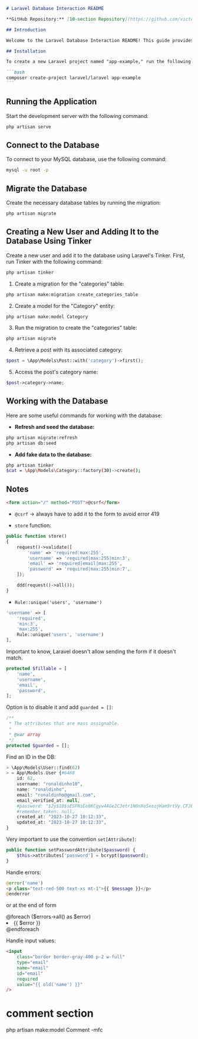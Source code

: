 ````markdown
# Laravel Database Interaction README

**GitHub Repository:** [10-section Repository](https://github.com/victor90braz/10-section-comments.git)

## Introduction

Welcome to the Laravel Database Interaction README! This guide provides comprehensive instructions for setting up your Laravel project, connecting to a MySQL database, and creating and interacting with users, posts, and categories using the Tinker tool.

## Installation

To create a new Laravel project named "app-example," run the following command:

```bash
composer create-project laravel/laravel app-example
```
````

## Running the Application

Start the development server with the following command:

```bash
php artisan serve
```

## Connect to the Database

To connect to your MySQL database, use the following command:

```bash
mysql -u root -p
```

## Migrate the Database

Create the necessary database tables by running the migration:

```bash
php artisan migrate
```

## Creating a New User and Adding It to the Database Using Tinker

Create a new user and add it to the database using Laravel's Tinker. First, run Tinker with the following command:

```bash
php artisan tinker
```

1. Create a migration for the "categories" table:

```bash
php artisan make:migration create_categories_table
```

2. Create a model for the "Category" entity:

```bash
php artisan make:model Category
```

3. Run the migration to create the "categories" table:

```bash
php artisan migrate
```

4. Retrieve a post with its associated category:

```php
$post = \App\Models\Post::with('category')->first();
```

5. Access the post's category name:

```php
$post->category->name;
```

## Working with the Database

Here are some useful commands for working with the database:

-   **Refresh and seed the database:**

```bash
php artisan migrate:refresh
php artisan db:seed
```

-   **Add fake data to the database:**

```bash
php artisan tinker
$cat = \App\Models\Category::factory(30)->create();
```

## Notes

```html
<form action="/" method="POST">@csrf</form>
```

-   `@csrf` -> always have to add it to the form to avoid error 419

-   `store` function:

```php
public function store()
{
    request()->validate([
        'name' => 'required:max:255',
        'username' => 'required|max:255|min:3',
        'email' => 'required|email|max:255',
        'password' => 'required|max:255|min:7',
    ]);

    ddd(request()->all());
}
```

-   `Rule::unique('users', 'username')`

```php
'username' => [
    'required',
    'min:3',
    'max:255',
    Rule::unique('users', 'username')
],
```

Important to know, Laravel doesn't allow sending the form if it doesn't match.

```php
protected $fillable = [
    'name',
    'username',
    'email',
    'password',
];
```

Option is to disable it and add `guarded = []`:

```php
/**
 * The attributes that are mass assignable.
 *
 * @var array
 */
protected $guarded = [];
```

Find an ID in the DB:

```php
> \App\Models\User::find(62)
> = App\Models.User {#6468
    id: 62,
    username: "ronaldinho10",
    name: "ronaldinho",
    email: "ronaldinho@gmail.com",
    email_verified_at: null,
    #password: "$2y$10$sESFNsEe8KCgyw4AGe2CJetr1N0nXeSxezjHam9rtVy.CFJBUlUBS",
    #remember_token: null,
    created_at: "2023-10-27 10:12:33",
    updated_at: "2023-10-27 10:12:33",
}
```

Very important to use the convention `set[Attribute]`:

```php
public function setPasswordAttribute($password) {
    $this->attributes['password'] = bcrypt($password);
}
```

Handle errors:

```php
@error('name')
<p class="text-red-500 text-xs mt-1">{{ $message }}</p>
@enderror
```

or at the end of form

<div class="mb-6">
    @foreach ($errors->all() as $error)
        <li class="text-red-500 text-xs">{{ $error }}</li>
    @endforeach
</div>

Handle input values:

```html
<input
    class="border border-gray-400 p-2 w-full"
    type="email"
    name="email"
    id="email"
    required
    value="{{ old('name') }}"
/>
```

# comment section

php artisan make:model Comment -mfc
